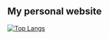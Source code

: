 ## My personal website
[![Top Langs](https://github-readme-stats.vercel.app/api/top-langs/?username=sujinhhh&layout=langs_count=8)](https://github.com/sujinhhh/sujin)
